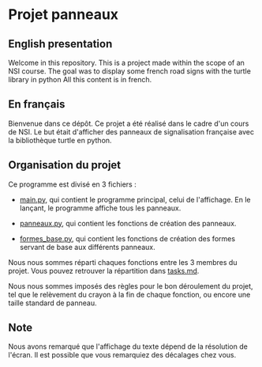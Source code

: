 # Projet panneaux

## English presentation
Welcome in this repository.
This is a project made within the scope of an NSI course.
The goal was to display some french road signs with the turtle library in python
All this content is in french.

## En français
Bienvenue dans ce dépôt.
Ce projet a été réalisé dans le cadre d'un cours de NSI.
Le but était d'afficher des panneaux de signalisation française avec la bibliothèque turtle en python.

## Organisation du projet
Ce programme est divisé en 3 fichiers :
- [main.py](/main.py), qui contient le programme principal, celui de l'affichage. En le lançant, le programme affiche tous les panneaux.

- [panneaux.py](/panneaux.py), qui contient les fonctions de création des panneaux.

- [formes_base.py](/formes_base.py), qui contient les fonctions de création des formes servant de base aux différents panneaux.

Nous nous sommes réparti chaques fonctions entre les 3 membres du projet.
Vous pouvez retrouver la répartition dans [tasks.md](/tasks.md).

Nous nous sommes imposés des règles pour le bon déroulement du projet, tel que le relèvement du crayon à la fin de chaque fonction, ou encore une taille standard de panneau.

## Note
Nous avons remarqué que l'affichage du texte dépend de la résolution de l'écran. Il est possible que vous remarquiez des décalages chez vous.